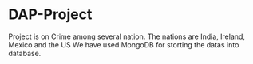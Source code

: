 # DAP-Project
Project is on Crime among several nation.
The nations are India, Ireland, Mexico and the US
We have used MongoDB for storting the datas into database.
